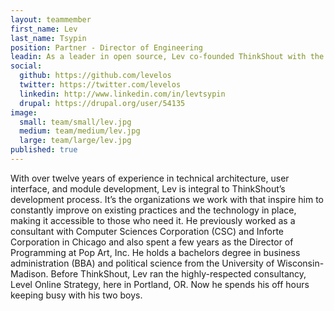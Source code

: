 ```yaml
---
layout: teammember
first_name: Lev
last_name: Tsypin
position: Partner - Director of Engineering
leadin: As a leader in open source, Lev co-founded ThinkShout with the goal of bringing sustainable technology to organizations working for change. Now, he leads a diverse team of forward-thinking creators, helping our clients achieve their goals through innovation and technical excellence.
social:
  github: https://github.com/levelos
  twitter: https://twitter.com/levelos
  linkedin: http://www.linkedin.com/in/levtsypin
  drupal: https://drupal.org/user/54135
image:
  small: team/small/lev.jpg
  medium: team/medium/lev.jpg
  large: team/large/lev.jpg
published: true
---
```

With over twelve years of experience in technical architecture, user interface, and module development, Lev is integral to ThinkShout’s development process. It’s the organizations we work with that inspire him to constantly improve on existing practices and the technology in place, making it accessible to those who need it. He previously worked as a consultant with Computer Sciences Corporation (CSC) and Inforte Corporation in Chicago and also spent a few years as the Director of Programming at Pop Art, Inc. He holds a bachelors degree in business administration (BBA) and political science from the University of Wisconsin-Madison. Before ThinkShout, Lev ran the highly-respected consultancy, Level Online Strategy, here in Portland, OR. Now he spends his off hours keeping busy with his two boys.